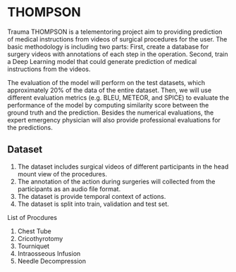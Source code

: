 # THOMPSON

Trauma THOMPSON is a telementoring project aim to providing prediction of medical instructions from videos of surgical procedures for the user.
The basic methodology is including two parts: First, create a database for surgery videos with annotations of each step in the operation. Second, train a Deep Learning model that could generate prediction of medical instructions from the videos.

The evaluation of the model will perform on the test datasets, which approximately 20% of the data of the entire dataset. Then, we will use different evaluation metrics (e.g. BLEU, METEOR, and SPICE) to evaluate the performance of the model by computing similarity score between the ground truth and the prediction. Besides the numerical evaluations, the expert emergency physician will also provide professional evaluations for the predictions.

## Dataset
1. The dataset includes surgical videos of different participants in the head mount view of the procedures.
2. The annotation of the action during surgeries will collected from the participants as an audio file format.
3. The dataset is provide temporal context of actions.
4. The dataset is split into train, validation and test set.

List of Procdures
1. Chest Tube
2. Cricothyrotomy
3. Tourniquet
4. Intraosseous Infusion
5. Needle Decompression
